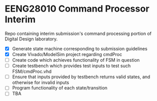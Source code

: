 # EENG28010 Command Processor Interim
Repo containing interim submission's command processing portion of Digital Design laboratory.

- [x] Generate state machine corresponding to submission guidelines
- [x] Create Vivado/ModelSim project regarding cmdProc
- [ ] Create code which achieves functionality of FSM in question
- [ ] Create testbench which provides test inputs to test such FSM/cmdProc.vhd
- [ ] Ensure that inputs provided by testbench returns valid states, and otherwise for invalid inputs
- [ ] Program functionality of each state/transition
- [ ] TBA
